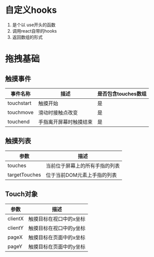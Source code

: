 # 自定义hooks
1. 是个以 use开头的函数
2. 调用react自带的hooks
3. 返回数组的形式


# 拖拽基础

## 触摸事件
| 事件名称 |  描述|  是否包含touches数组
| --- | --- | --- 
|  touchstart  | 触摸开始  | 是
|  touchmove  | 滑动时接触点改变  | 是
|  touchend  | 手指离开屏幕时触摸结束  | 是

## 触摸列表
| 参数 |  描述|
| --- | --- |
|  touches  | 当前位于屏幕上的所有手指的列表
|  targetTouches  | 位于当前DOM元素上手指的列表

## Touch对象
| 参数 |  描述|
| --- | --- |
|  clientX  | 触摸目标在视口中的x坐标
|  clientY  | 触摸目标在视口中的y坐标
|  pageX  | 触摸目标在页面中的x坐标
|  pageY  | 触摸目标在页面中的y坐标
